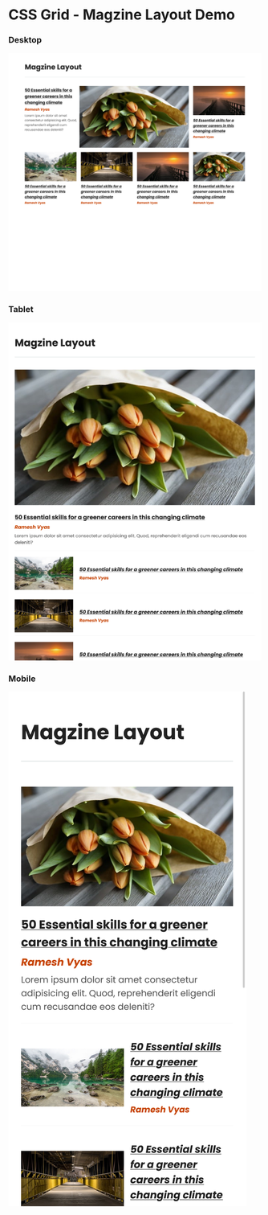 # CSS Grid - Magzine Layout Demo

### Desktop
!["Magzine Grid Layout Desktop"](Screenshot_Desktop.png)

### Tablet
!["Magzine Grid Layout Tablet"](Screenshot_Tablet.png)

### Mobile
!["Magzine Grid Layout Mobile"](Screenshot_Mobile.png)